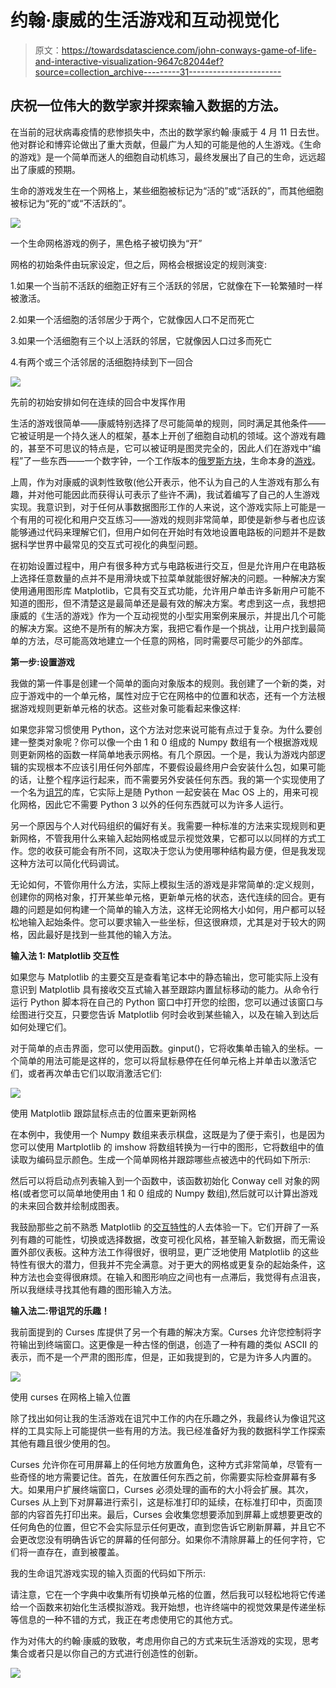 # 约翰·康威的生活游戏和互动视觉化

> 原文：<https://towardsdatascience.com/john-conways-game-of-life-and-interactive-visualization-9647c82044ef?source=collection_archive---------31----------------------->

## 庆祝一位伟大的数学家并探索输入数据的方法。

在当前的冠状病毒疫情的悲惨损失中，杰出的数学家约翰·康威于 4 月 11 日去世。他对群论和博弈论做出了重大贡献，但最广为人知的可能是他的人生游戏。《生命的游戏》是一个简单而迷人的细胞自动机练习，最终发展出了自己的生命，远远超出了康威的预期。

生命的游戏发生在一个网格上，某些细胞被标记为“活的”或“活跃的”，而其他细胞被标记为“死的”或“不活跃的”。

![](img/8bc24f93e0d2abd544b1006866d6087f.png)

一个生命网格游戏的例子，黑色格子被切换为“开”

网格的初始条件由玩家设定，但之后，网格会根据设定的规则演变:

1.如果一个当前不活跃的细胞正好有三个活跃的邻居，它就像在下一轮繁殖时一样被激活。

2.如果一个活细胞的活邻居少于两个，它就像因人口不足而死亡

3.如果一个活细胞有三个以上活跃的邻居，它就像因人口过多而死亡

4.有两个或三个活邻居的活细胞持续到下一回合

![](img/9995775e7bcf61f22fcbf6dc916f5dad.png)

先前的初始安排如何在连续的回合中发挥作用

生活的游戏很简单——康威特别选择了尽可能简单的规则，同时满足其他条件——它被证明是一个持久迷人的框架，基本上开创了细胞自动机的领域。这个游戏有趣的，甚至不可思议的特点是，它可以被证明是图灵完全的，因此人们在游戏中“编程”了一些东西——一个数字钟，一个工作版本的[俄罗斯方块](https://codegolf.stackexchange.com/questions/11880/build-a-working-game-of-tetris-in-conways-game-of-life)，生命本身的[游戏](https://www.youtube.com/watch?v=xP5-iIeKXE8)。

上周，作为对康威的讽刺性致敬(他公开表示，他不认为自己的人生游戏有那么有趣，并对他可能因此而获得认可表示了些许不满)，我试着编写了自己的人生游戏实现。我意识到，对于任何从事数据图形工作的人来说，这个游戏实际上可能是一个有用的可视化和用户交互练习——游戏的规则非常简单，即使是新参与者也应该能够通过代码来理解它们，但用户如何在开始时有效地设置电路板的问题并不是数据科学世界中最常见的交互式可视化的典型问题。

在初始设置过程中，用户有很多种方式与电路板进行交互，但是允许用户在电路板上选择任意数量的点并不是用滑块或下拉菜单就能很好解决的问题。一种解决方案使用通用图形库 Matplotlib，它具有交互式功能，允许用户单击许多新用户可能不知道的图形，但不清楚这是最简单还是最有效的解决方案。考虑到这一点，我想把康威的《生活的游戏》作为一个互动视觉的小型实用案例来展示，并提出几个可能的解决方案。这绝不是所有的解决方案，我把它看作是一个挑战，让用户找到最简单的方法，尽可能高效地建立一个任意的网格，同时需要尽可能少的外部库。

**第一步:设置游戏**

我做的第一件事是创建一个简单的面向对象版本的规则。我创建了一个新的类，对应于游戏中的一个单元格，属性对应于它在网格中的位置和状态，还有一个方法根据游戏规则更新单元格的状态。这些对象可能看起来像这样:

如果您非常习惯使用 Python，这个方法对您来说可能有点过于复杂。为什么要创建一整类对象呢？你可以像一个由 1 和 0 组成的 Numpy 数组有一个根据游戏规则更新网格的函数一样简单地表示网格。有几个原因。一个是，我认为游戏内部逻辑的实现根本不应该引用任何外部库，不要假设最终用户会安装什么包，如果可能的话，让整个程序运行起来，而不需要另外安装任何东西。我的第一个实现使用了一个名为[诅咒](https://docs.python.org/3/howto/curses.html)的库，它实际上是随 Python 一起安装在 Mac OS 上的，用来可视化网格，因此它不需要 Python 3 以外的任何东西就可以为许多人运行。

另一个原因与个人对代码组织的偏好有关。我需要一种标准的方法来实现规则和更新网格，不管我用什么来输入起始网格或显示视觉效果，它都可以以同样的方式工作。您的收获可能会有所不同，这取决于您认为使用哪种结构最方便，但是我发现这种方法可以简化代码调试。

无论如何，不管你用什么方法，实际上模拟生活的游戏是非常简单的:定义规则，创建你的网格对象，打开某些单元格，更新单元格的状态，迭代连续的回合。更有趣的问题是如何构建一个简单的输入方法，这样无论网格大小如何，用户都可以轻松地输入起始条件。您可以要求输入一些坐标，但这很麻烦，尤其是对于较大的网格，因此最好是找到一些其他的输入方法。

**输入法 1: Matplotlib 交互性**

如果您与 Matplotlib 的主要交互是查看笔记本中的静态输出，您可能实际上没有意识到 Matplotlib 具有接收交互式输入甚至跟踪内置鼠标移动的能力。从命令行运行 Python 脚本将在自己的 Python 窗口中打开您的绘图，您可以通过该窗口与绘图进行交互，只要您告诉 Matplotlib 何时会收到某些输入，以及在输入到达后如何处理它们。

对于简单的点击界面，您可以使用函数。ginput()，它将收集单击输入的坐标。一个简单的用法可能是这样的，您可以将鼠标悬停在任何单元格上并单击以激活它们，或者再次单击它们以取消激活它们:

![](img/c4314d3a76c245eaac22728fae30d85a.png)

使用 Matplotlib 跟踪鼠标点击的位置来更新网格

在本例中，我使用一个 Numpy 数组来表示棋盘，这既是为了便于索引，也是因为您可以使用 Martplotlib 的 imshow 将数组转换为一行中的图形，它将数组中的值读取为编码显示颜色。生成一个简单网格并跟踪哪些点被选中的代码如下所示:

然后可以将启动点列表输入到一个函数中，该函数初始化 Conway cell 对象的网格(或者您可以简单地使用由 1 和 0 组成的 Numpy 数组),然后就可以计算出游戏的未来回合数并绘制成图表。

我鼓励那些之前不熟悉 Matplotlib 的[交互特性](https://matplotlib.org/3.2.1/users/interactive.html)的人去体验一下。它们开辟了一系列有趣的可能性，切换或选择数据，改变可视化风格，甚至输入新数据，而无需设置外部仪表板。这种方法工作得很好，很明显，更广泛地使用 Matplotlib 的这些特性有很大的潜力，但我并不完全满意。对于更大的网格或更复杂的起始条件，这种方法也会变得很麻烦。在输入和图形响应之间也有一点滞后，我觉得有点沮丧，所以我继续寻找其他有趣的图形输入方法。

**输入法二:带诅咒的乐趣！**

我前面提到的 Curses 库提供了另一个有趣的解决方案。Curses 允许您控制将字符输出到终端窗口。这更像是一种古怪的倒退，创造了一种有趣的类似 ASCII 的表示，而不是一个严肃的图形库，但是，正如我提到的，它是为许多人内置的。

![](img/9033d0f595fd6aca0e3f758ad854088c.png)

使用 curses 在网格上输入位置

除了找出如何让我的生活游戏在诅咒中工作的内在乐趣之外，我最终认为像诅咒这样的工具实际上可能提供一些有用的方法。我已经准备好为我的数据科学工作探索其他有趣且很少使用的包。

Curses 允许你在可用屏幕上的任何地方放置角色，这种方式非常简单，尽管有一些奇怪的地方需要记住。首先，在放置任何东西之前，你需要实际检查屏幕有多大。如果用户扩展终端窗口，Curses 必须处理的画布的大小将会扩展。其次，Curses 从上到下对屏幕进行索引，这是标准打印的延续，在标准打印中，页面顶部的内容首先打印出来。最后，Curses 会收集您想要添加到屏幕上或想要更改的任何角色的位置，但它不会实际显示任何更改，直到您告诉它刷新屏幕，并且它不会更改您没有明确告诉它的屏幕的任何部分。如果你不清除屏幕上的任何字符，它们将一直存在，直到被覆盖。

我的生命诅咒游戏实现的输入页面的代码如下所示:

请注意，它在一个字典中收集所有切换单元格的位置，然后我可以轻松地将它传递给一个函数来初始化生活模拟游戏。我开始想，也许终端中的视觉效果是传递坐标等信息的一种不错的方式，我正在考虑使用它的其他方式。

作为对伟大的约翰·康威的致敬，考虑用你自己的方式来玩生活游戏的实现，思考集合或者只是以你自己的方式进行创造性的创新。

![](img/90187f8398bb5bb751d186b3b1984878.png)